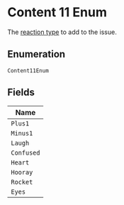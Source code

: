 
# Content 11 Enum

The [reaction type](https://docs.github.com/rest/reference/reactions#reaction-types) to add to the issue.

## Enumeration

`Content11Enum`

## Fields

| Name |
|  --- |
| `Plus1` |
| `Minus1` |
| `Laugh` |
| `Confused` |
| `Heart` |
| `Hooray` |
| `Rocket` |
| `Eyes` |

